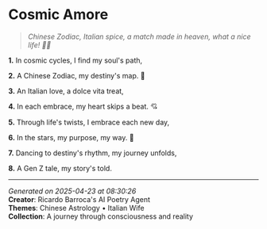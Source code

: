 # Cosmic Amore

> *Chinese Zodiac, Italian spice, a match made in heaven, what a nice life! 💫🍝*

**1.** In cosmic cycles, I find my soul's path,


**2.** A Chinese Zodiac, my destiny's map. 🐉


**3.** An Italian love, a dolce vita treat,


**4.** In each embrace, my heart skips a beat. 💘


**5.** Through life's twists, I embrace each new day,


**6.** In the stars, my purpose, my way. 🌠


**7.** Dancing to destiny's rhythm, my journey unfolds,


**8.** A Gen Z tale, my story's told.



---

*Generated on 2025-04-23 at 08:30:26*  
**Creator**: Ricardo Barroca's AI Poetry Agent  
**Themes**: Chinese Astrology • Italian Wife  
**Collection**: A journey through consciousness and reality